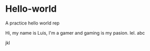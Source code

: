 # Hello-world
A practice hello world rep

Hi, my name is Luis, I'm a gamer and gaming is my pasion.
lel.
abc

jkl

